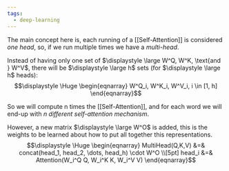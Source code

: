 ```yaml
---
tags:
  - deep-learning
---
```

The main concept here is, each running of a [[Self-Attention]] is considered *one head*, so, if we run multiple times we have a *multi-head*.

Instead of having only one set of $\displaystyle \large W^Q, W^K, \text{and } W^V$, there will be $\displaystyle \large h$ sets (for $\displaystyle \large h$ heads):
$$\displaystyle \Huge \begin{eqnarray} 
W^Q_i, W^K_i, W^V_i, i \in [1, h]
\end{eqnarray}$$

So we will compute n times the [[Self-Attention]], and for each word we will end-up with *n different self-attention mechanism*.

However, a new matrix $\displaystyle \large W^O$ is added, this is the weights to be learned about how to put all together this representations.
$$\displaystyle \Huge \begin{eqnarray} 
MultiHead(Q,K,V) &=& concat(head_1, head_2, \dots, head_h) \cdot W^O
\\[5pt]
head_i &=& Attention(W_i^Q Q, W_i^K K, W_i^V V)
\end{eqnarray}$$

